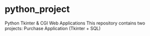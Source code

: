 # python_project
Python Tkinter &amp; CGI Web Applications This repository contains two projects:  Purchase Application (Tkinter + SQL)  
